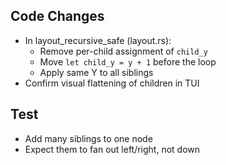 ## Code Changes

- In layout_recursive_safe (layout.rs):
  - Remove per-child assignment of `child_y`
  - Move `let child_y = y + 1` before the loop
  - Apply same Y to all siblings
- Confirm visual flattening of children in TUI

## Test
- Add many siblings to one node
- Expect them to fan out left/right, not down


